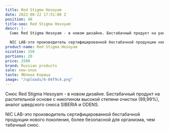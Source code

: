 ```yaml
---
title: Red Stigma Hesoyam
date: 2022-08-22 17:51:00 Z
position: 40
title-seo: Red Stigma Hesoyam
descr: |-
  Снюс Red Stigma Hesoyam - в новом дизайне. Бестабачный продукт на растительной основе с никотином высокой степени очистки (99,99%), аналог шведского снюса SIBERIA и ODENS.

  NIC LAB-это производитель сертифицированной бестабачной продукции нового поколения, более безопасной для организма, чем табачный снюс.
product-name: Red Stigma Hesoyam
nicotine: 150
portions: 20
price: 2500
brand: Russian products
sale: new-snus
taste: Яблоко Корица
image: "/uploads/6-04f9c4.png"
---
```


Снюс Red Stigma Hesoyam - в новом дизайне. Бестабачный продукт на растительной основе с никотином высокой степени очистки (99,99%), аналог шведского снюса SIBERIA и ODENS.

NIC LAB-это производитель сертифицированной бестабачной продукции нового поколения, более безопасной для организма, чем табачный снюс.
